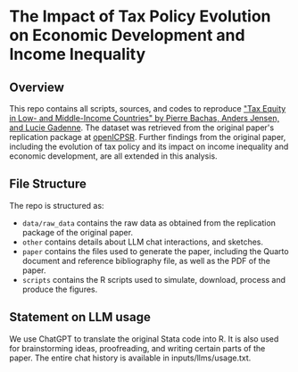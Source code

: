 # The Impact of Tax Policy Evolution on Economic Development and Income Inequality

## Overview

This repo contains all scripts, sources, and codes to reproduce ["Tax Equity in Low- and Middle-Income Countries" by Pierre Bachas, Anders Jensen, and Lucie Gadenne](https://www.aeaweb.org/articles?id=10.1257/jep.38.1.55&ArticleSearch%5Bwithin%5D%5Barticletitle%5D=1&ArticleSearch%5Bwithin%5D%5Barticleabstract%5D=1&ArticleSearch%5Bwithin%5D%5Bauthorlast%5D=1&ArticleSearch%5Bq%5D=&JelClass%5Bvalue%5D=0&journal=3&from=j). The dataset was retrieved from the original paper's replication package at [openICPSR](https://www.openicpsr.org/openicpsr/project/194851/version/V1/view). Further findings from the original paper, including the evolution of tax policy and its impact on income inequality and economic development, are all extended in this analysis. 


## File Structure

The repo is structured as:

-   `data/raw_data` contains the raw data as obtained from the replication package of the original paper.
-   `other` contains details about LLM chat interactions, and sketches.
-   `paper` contains the files used to generate the paper, including the Quarto document and reference bibliography file, as well as the PDF of the paper. 
-   `scripts` contains the R scripts used to simulate, download, process and produce the figures.


## Statement on LLM usage

We use ChatGPT to translate the original Stata code into R. It is also used for brainstorming ideas, proofreading, and writing certain parts of the paper. The entire chat history is available in inputs/llms/usage.txt.

